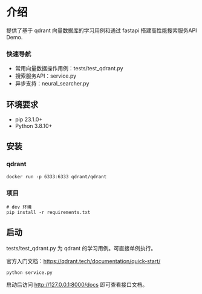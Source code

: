 # 介绍

提供了基于 qdrant 向量数据库的学习用例和通过 fastapi 搭建高性能搜索服务API Demo.

### 快速导航
- 常用向量数据操作用例：tests/test_qdrant.py
- 搜索服务API：service.py
- 异步支持：neural_searcher.py

## 环境要求

- pip 23.1.0+
- Python 3.8.10+

## 安装

### qdrant
```shell
docker run -p 6333:6333 qdrant/qdrant
```

### 项目
```shell
# dev 环境
pip install -r requirements.txt
```

## 启动

tests/test_qdrant.py 为 qdrant 的学习用例。可直接单例执行。

官方入门文档：https://qdrant.tech/documentation/quick-start/

```shell
python service.py
```

启动后访问 http://127.0.0.1:8000/docs 即可查看接口文档。